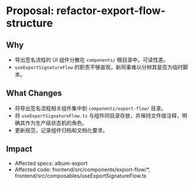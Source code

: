 # Proposal: refactor-export-flow-structure

## Why

- 导出签名流程的 UI 组件分散在 `components/` 根目录中，可读性差。
- `useExportSignatureFlow` 的职责不够直观，新同事难以分辨其是否为临时脚本。

## What Changes

- 将导出签名流程相关组件集中到 `components/export-flow/` 目录。
- 将 `useExportSignatureFlow.ts` 与组件同目录存放，并保持文件级注释，明确其作为生产级状态机的角色。
- 更新规范，记录组件归档和文档化要求。

## Impact

- Affected specs: album-export
- Affected code: frontend/src/components/export-flow/*, frontend/src/composables/useExportSignatureFlow.ts
